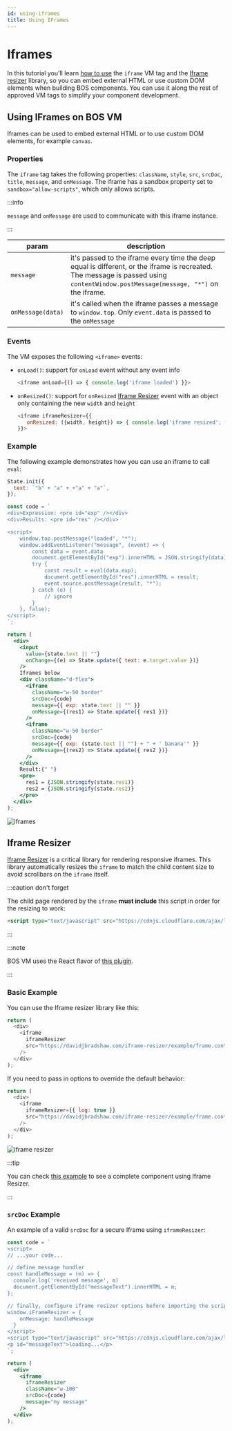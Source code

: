 ```yaml
---
id: using-iframes
title: Using IFrames
---
```


# Iframes

In this tutorial you'll learn [how to use](#using-iframes-on-bos-vm) the `iframe` VM tag and the [Iframe resizer](#iframe-resizer) library, so you can embed external HTML or use custom DOM elements when building BOS components.
You can use it along the rest of approved VM tags to simplify your component development.


## Using IFrames on BOS VM

Iframes can be used to embed external HTML or to use custom DOM
elements, for example `canvas`.

### Properties

The `iframe` tag takes the following properties: `className`, `style`, `src`,
`srcDoc`, `title`, `message`, and `onMessage`. The iframe has a sandbox property
set to `sandbox="allow-scripts"`, which only allows scripts.

:::info

`message` and `onMessage` are used to communicate with this iframe
instance.

:::

| param | description |
|-------|-------------|
| `message` | it's passed to the iframe every time the deep equal is different, or the iframe is recreated. The message is passed using `contentWindow.postMessage(message, "*")` on the iframe. |
| `onMessage(data)` | it's called when the iframe passes a message to `window.top`. Only `event.data` is passed to the `onMessage` |

### Events

The VM exposes the following `<iframe>` events:
- `onLoad()`: support for `onLoad` event without any event info
   ```js
   <iframe onLoad={() => { console.log('iframe loaded') }}>
   ```

- `onResized()`: support for `onResized` [Iframe Resizer](#iframe-resizer) event with an object only containing the new `width` and `height`
   ```js
   <iframe iframeResizer={{
      onResized: ({width, height}) => { console.log('iframe resized', width, height) },
   }}>
   ```

### Example

The following example demonstrates how you can use an iframe to call
`eval`:
```jsx
State.init({
  text: `"b" + "a" + +"a" + "a"`,
});

const code = `
<div>Expression: <pre id="exp" /></div>
<div>Results: <pre id="res" /></div>

<script>
    window.top.postMessage("loaded", "*");
    window.addEventListener("message", (event) => {
        const data = event.data
        document.getElementById("exp").innerHTML = JSON.stringify(data);
        try {
            const result = eval(data.exp);
            document.getElementById("res").innerHTML = result;
            event.source.postMessage(result, "*");
        } catch (e) {
            // ignore
        }
    }, false);
</script>
`;

return (
  <div>
    <input
      value={state.text || ""}
      onChange={(e) => State.update({ text: e.target.value })}
    />
    Iframes below
    <div className="d-flex">
      <iframe
        className="w-50 border"
        srcDoc={code}
        message={{ exp: state.text || "" }}
        onMessage={(res1) => State.update({ res1 })}
      />
      <iframe
        className="w-50 border"
        srcDoc={code}
        message={{ exp: (state.text || "") + " + ' banana'" }}
        onMessage={(res2) => State.update({ res2 })}
      />
    </div>
    Result:{" "}
    <pre>
      res1 = {JSON.stringify(state.res1)}
      res2 = {JSON.stringify(state.res2)}
    </pre>
  </div>
);
```

![iframes](https://user-images.githubusercontent.com/470453/216140589-801a49e8-9ff1-4b76-9019-499b375989cc.png)


## Iframe Resizer

[Iframe Resizer](https://github.com/davidjbradshaw/iframe-resizer) is a critical library for rendering responsive iframes. This library automatically resizes the `iframe` to match the child content size to avoid scrollbars on the `iframe` itself.

:::caution don't forget 

The child page rendered by the `iframe` **must include** this script in order for the resizing to work:

```html
<script type="text/javascript" src="https://cdnjs.cloudflare.com/ajax/libs/iframe-resizer/4.3.6/iframeResizer.contentWindow.js"></script>
```

:::

:::note

BOS VM uses the React flavor of [this plugin](https://github.com/davidjbradshaw/iframe-resizer-react).

:::

### Basic Example

You can use the Iframe resizer library like this:

```js
return (
  <div>
    <iframe
      iframeResizer
      src="https://davidjbradshaw.com/iframe-resizer/example/frame.content.html"
    />
  </div>
);
```

If you need to pass in options to override the default behavior:

```js
return (
  <div>
    <iframe
      iframeResizer={{ log: true }}
      src="https://davidjbradshaw.com/iframe-resizer/example/frame.content.html"
    />
  </div>
);
```

![iframe resizer](https://user-images.githubusercontent.com/1475067/231292519-51f571c6-5f7b-4076-a1bb-91fd8a99c775.png)

:::tip

You can check [this example](https://near.org/near/widget/ComponentDetailsPage?src=calebjacob.near/widget/IframeResizerTest) to see a complete component using Iframe Resizer.

:::

### `srcDoc` Example

An example of a valid `srcDoc` for a secure Iframe using `iframeResizer`:

```jsx
const code = `
<script>
// ...your code...

// define message handler
const handleMessage = (m) => {
  console.log('received message', m)
  document.getElementById("messageText").innerHTML = m;
};

// finally, configure iframe resizer options before importing the script
window.iFrameResizer = {
    onMessage: handleMessage
  }
</script>
<script type="text/javascript" src="https://cdnjs.cloudflare.com/ajax/libs/iframe-resizer/4.3.6/iframeResizer.contentWindow.js"></script>
<p id="messageText">loading...</p>
`;

return (
  <div>
    <iframe
      iframeResizer
      className="w-100"
      srcDoc={code}
      message="my message"
    />
  </div>
);
```
